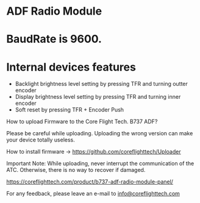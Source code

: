 # ADF Radio Module

# BaudRate is 9600.

# Internal devices features

- Backlight brightness level setting by pressing TFR and turning outter encoder
- Display brightness level setting by pressing TFR and turning inner encoder
- Soft reset by pressing TFR + Encoder Push

How to upload Firmware to the Core Flight Tech. B737 ADF?

Please be careful while uploading. 
Uploading the wrong version can make your device totally useless.

How to install firmware -> https://github.com/coreflighttech/Uploader
	
Important Note: While uploading, never interrupt the communication of the ATC. Otherwise, there is no way to recover if damaged.

https://coreflighttech.com/product/b737-adf-radio-module-panel/

For any feedback, please leave an e-mail to info@coreflighttech.com

